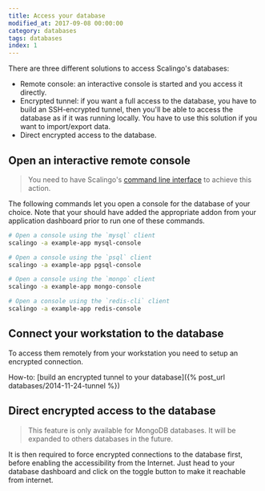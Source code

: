 ```yaml
---
title: Access your database
modified_at: 2017-09-08 00:00:00
category: databases
tags: databases
index: 1
---
```


There are three different solutions to access Scalingo's databases:

* Remote console: an interactive console is started and you access it directly.
* Encrypted tunnel: if you want a full access to the database, you have to build an
  SSH-encrypted tunnel, then you'll be able to access the database as if it was running locally.
  You have to use this solution if you want to import/export data.
* Direct encrypted access to the database.

## Open an interactive remote console

<blockquote class="bg-info">
You need to have Scalingo's <a href="http://cli.scalingo.com" target="_blank">command line interface</a> to
achieve this action.
</blockquote>

The following commands let you open a console for the database
of your choice. Note that your should have added the appropriate addon from
your application dashboard prior to run one of these commands.

```bash
# Open a console using the `mysql` client
scalingo -a example-app mysql-console

# Open a console using the `psql` client
scalingo -a example-app pgsql-console

# Open a console using the `mongo` client
scalingo -a example-app mongo-console

# Open a console using the `redis-cli` client
scalingo -a example-app redis-console
```

## Connect your workstation to the database

To access them remotely from your workstation you need to setup an encrypted
connection.

How-to: [build an encrypted tunnel to your database]({% post_url databases/2014-11-24-tunnel %})

## Direct encrypted access to the database

<blockquote class="warning">
  This feature is only available for MongoDB databases.
  It will be expanded to others databases in the future.
</blockquote>

It is then required to force encrypted connections to the database first,
before enabling the accessibility from the Internet. Just head to your
database dashboard and click on the toggle button to make it reachable from
internet.
